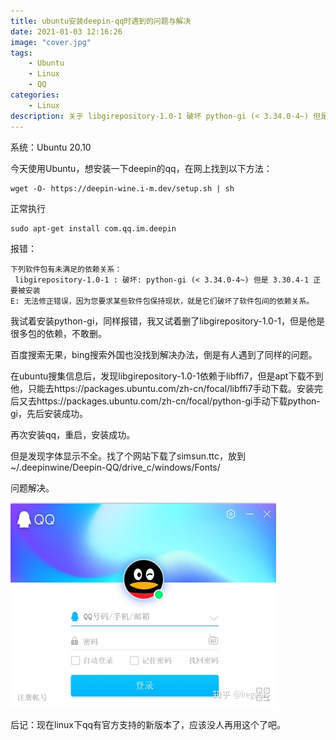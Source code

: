 ```yaml
---
title: ubuntu安装deepin-qq时遇到的问题与解决
date: 2021-01-03 12:16:26
image: "cover.jpg"
tags: 
    - Ubuntu
    - Linux
    - QQ
categories:
    - Linux
description: 关于 libgirepository-1.0-1 破坏 python-gi (< 3.34.0-4~) 但是 3.30.4-1 正要被安装 的报错
---
```


系统：Ubuntu 20.10

今天使用Ubuntu，想安装一下deepin的qq，在网上找到以下方法：

```
wget -O- https://deepin-wine.i-m.dev/setup.sh | sh
```

正常执行

```
sudo apt-get install com.qq.im.deepin
```

<!--more-->

报错：

```
下列软件包有未满足的依赖关系：
 libgirepository-1.0-1 : 破坏: python-gi (< 3.34.0-4~) 但是 3.30.4-1 正要被安装
E: 无法修正错误，因为您要求某些软件包保持现状，就是它们破坏了软件包间的依赖关系。
```

我试着安装python-gi，同样报错，我又试着删了libgirepository-1.0-1，但是他是很多包的依赖，不敢删。

百度搜索无果，bing搜索外国也没找到解决办法，倒是有人遇到了同样的问题。

在ubuntu搜集信息后，发现libgirepository-1.0-1依赖于libffi7，但是apt下载不到他，只能去https://packages.ubuntu.com/zh-cn/focal/libffi7手动下载。安装完后又去https://packages.ubuntu.com/zh-cn/focal/python-gi手动下载python-gi，先后安装成功。

再次安装qq，重启，安装成功。

但是发现字体显示不全。找了个网站下载了simsun.ttc，放到~/.deepinwine/Deepin-QQ/drive_c/windows/Fonts/

问题解决。

![图片 1](1.jpg)


后记：现在linux下qq有官方支持的新版本了，应该没人再用这个了吧。


